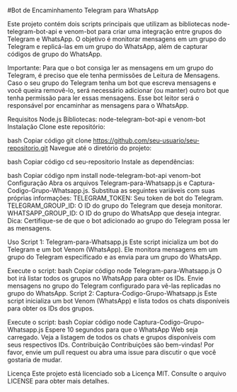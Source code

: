 #Bot de Encaminhamento Telegram para WhatsApp

Este projeto contém dois scripts principais que utilizam as bibliotecas node-telegram-bot-api e venom-bot para criar uma integração entre grupos do Telegram e WhatsApp. O objetivo é monitorar mensagens em um grupo do Telegram e replicá-las em um grupo do WhatsApp, além de capturar códigos de grupo do WhatsApp.

Importante: Para que o bot consiga ler as mensagens em um grupo do Telegram, é preciso que ele tenha permissões de Leitura de Mensagens. Caso o seu grupo do Telegram tenha um bot que escreva mensagens e você queira removê-lo, será necessário adicionar (ou manter) outro bot que tenha permissão para ler essas mensagens. Esse bot leitor será o responsável por encaminhar as mensagens para o WhatsApp.

Requisitos
Node.js
Bibliotecas: node-telegram-bot-api e venom-bot
Instalação
Clone este repositório:

bash
Copiar código
git clone https://github.com/seu-usuario/seu-repositorio.git
Navegue até o diretório do projeto:

bash
Copiar código
cd seu-repositorio
Instale as dependências:

bash
Copiar código
npm install node-telegram-bot-api venom-bot
Configuração
Abra os arquivos Telegram-para-Whatsapp.js e Captura-Codigo-Grupo-Whatsapp.js.
Substitua as seguintes variáveis com suas próprias informações:
TELEGRAM_TOKEN: Seu token de bot do Telegram.
TELEGRAM_GROUP_ID: O ID do grupo do Telegram que deseja monitorar.
WHATSAPP_GROUP_ID: O ID do grupo do WhatsApp que deseja integrar.
Dica: Certifique-se de que o bot adicionado ao grupo do Telegram possa ler as mensagens.

Uso
Script 1: Telegram-para-Whatsapp.js
Este script inicializa um bot do Telegram e um bot Venom (WhatsApp). Ele monitora mensagens em um grupo do Telegram especificado e as envia para um grupo do WhatsApp.

Execute o script:
bash
Copiar código
node Telegram-para-Whatsapp.js
O bot irá listar todos os grupos no WhatsApp para obter os IDs.
Envie mensagens no grupo do Telegram configurado para vê-las replicadas no grupo do WhatsApp.
Script 2: Captura-Codigo-Grupo-Whatsapp.js
Este script inicializa um bot Venom (WhatsApp) e lista todos os chats disponíveis para obter os IDs dos grupos.

Execute o script:
bash
Copiar código
node Captura-Codigo-Grupo-Whatsapp.js
Espere 10 segundos para que o WhatsApp Web seja carregado.
Veja a listagem de todos os chats e grupos disponíveis com seus respectivos IDs.
Contribuição
Contribuições são bem-vindas! Por favor, envie um pull request ou abra uma issue para discutir o que você gostaria de mudar.

Licença
Este projeto está licenciado sob a Licença MIT. Consulte o arquivo LICENSE para obter mais detalhes.

